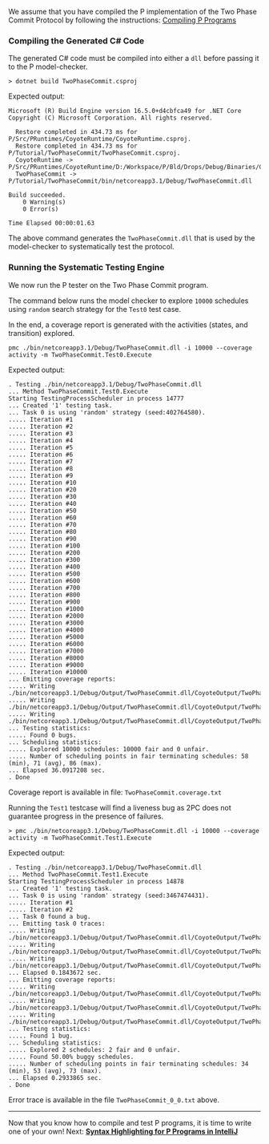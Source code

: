 We assume that you have compiled the P implementation of the Two Phase Commit Protocol by following the instructions: [Compiling P Programs](https://github.com/p-org/P/wiki/Compiling-P-Programs)
### Compiling the Generated C# Code
The generated C# code must be compiled into either a `dll` before passing it to the P model-checker.

```shell script
> dotnet build TwoPhaseCommit.csproj
```
Expected output:
```shell script
Microsoft (R) Build Engine version 16.5.0+d4cbfca49 for .NET Core
Copyright (C) Microsoft Corporation. All rights reserved.

  Restore completed in 434.73 ms for P/Src/PRuntimes/CoyoteRuntime/CoyoteRuntime.csproj.
  Restore completed in 434.73 ms for P/Tutorial/TwoPhaseCommit/TwoPhaseCommit.csproj.
  CoyoteRuntime -> P/Src/PRuntimes/CoyoteRuntime/D:/Workspace/P/Bld/Drops/Debug/Binaries/CoyoteRuntime.dll
  TwoPhaseCommit -> P/Tutorial/TwoPhaseCommit/bin/netcoreapp3.1/Debug/TwoPhaseCommit.dll

Build succeeded.
    0 Warning(s)
    0 Error(s)

Time Elapsed 00:00:01.63
```
The above command generates the `TwoPhaseCommit.dll` that is used by the model-checker to systematically test the protocol.

### Running the Systematic Testing Engine

We now run the P tester on the Two Phase Commit program.

The command below runs the model checker to explore `10000` schedules using `random` search strategy for the `Test0` test case. 

In the end, a coverage report is generated with the activities (states, and transition) explored.

```shell script
pmc ./bin/netcoreapp3.1/Debug/TwoPhaseCommit.dll -i 10000 --coverage activity -m TwoPhaseCommit.Test0.Execute
```

Expected output:

```shell script
. Testing ./bin/netcoreapp3.1/Debug/TwoPhaseCommit.dll
... Method TwoPhaseCommit.Test0.Execute
Starting TestingProcessScheduler in process 14777
... Created '1' testing task.
... Task 0 is using 'random' strategy (seed:402764580).
..... Iteration #1
..... Iteration #2
..... Iteration #3
..... Iteration #4
..... Iteration #5
..... Iteration #6
..... Iteration #7
..... Iteration #8
..... Iteration #9
..... Iteration #10
..... Iteration #20
..... Iteration #30
..... Iteration #40
..... Iteration #50
..... Iteration #60
..... Iteration #70
..... Iteration #80
..... Iteration #90
..... Iteration #100
..... Iteration #200
..... Iteration #300
..... Iteration #400
..... Iteration #500
..... Iteration #600
..... Iteration #700
..... Iteration #800
..... Iteration #900
..... Iteration #1000
..... Iteration #2000
..... Iteration #3000
..... Iteration #4000
..... Iteration #5000
..... Iteration #6000
..... Iteration #7000
..... Iteration #8000
..... Iteration #9000
..... Iteration #10000
... Emitting coverage reports:
..... Writing ./bin/netcoreapp3.1/Debug/Output/TwoPhaseCommit.dll/CoyoteOutput/TwoPhaseCommit.dgml
..... Writing ./bin/netcoreapp3.1/Debug/Output/TwoPhaseCommit.dll/CoyoteOutput/TwoPhaseCommit.coverage.txt
..... Writing ./bin/netcoreapp3.1/Debug/Output/TwoPhaseCommit.dll/CoyoteOutput/TwoPhaseCommit.sci
... Testing statistics:
..... Found 0 bugs.
... Scheduling statistics:
..... Explored 10000 schedules: 10000 fair and 0 unfair.
..... Number of scheduling points in fair terminating schedules: 58 (min), 71 (avg), 86 (max).
... Elapsed 36.0917208 sec.
. Done
```
Coverage report is available in file: `TwoPhaseCommit.coverage.txt`

Running the `Test1` testcase will find a liveness bug as 2PC does not guarantee progress in the presence of failures.

```shell script
> pmc ./bin/netcoreapp3.1/Debug/TwoPhaseCommit.dll -i 10000 --coverage activity -m TwoPhaseCommit.Test1.Execute
```

Expected output:
```shell script
. Testing ./bin/netcoreapp3.1/Debug/TwoPhaseCommit.dll
... Method TwoPhaseCommit.Test1.Execute
Starting TestingProcessScheduler in process 14878
... Created '1' testing task.
... Task 0 is using 'random' strategy (seed:3467474431).
..... Iteration #1
..... Iteration #2
... Task 0 found a bug.
... Emitting task 0 traces:
..... Writing ./bin/netcoreapp3.1/Debug/Output/TwoPhaseCommit.dll/CoyoteOutput/TwoPhaseCommit_0_0.txt
..... Writing ./bin/netcoreapp3.1/Debug/Output/TwoPhaseCommit.dll/CoyoteOutput/TwoPhaseCommit_0_0.dgml
..... Writing ./bin/netcoreapp3.1/Debug/Output/TwoPhaseCommit.dll/CoyoteOutput/TwoPhaseCommit_0_0.schedule
... Elapsed 0.1843672 sec.
... Emitting coverage reports:
..... Writing ./bin/netcoreapp3.1/Debug/Output/TwoPhaseCommit.dll/CoyoteOutput/TwoPhaseCommit.dgml
..... Writing ./bin/netcoreapp3.1/Debug/Output/TwoPhaseCommit.dll/CoyoteOutput/TwoPhaseCommit.coverage.txt
..... Writing ./bin/netcoreapp3.1/Debug/Output/TwoPhaseCommit.dll/CoyoteOutput/TwoPhaseCommit.sci
... Testing statistics:
..... Found 1 bug.
... Scheduling statistics:
..... Explored 2 schedules: 2 fair and 0 unfair.
..... Found 50.00% buggy schedules.
..... Number of scheduling points in fair terminating schedules: 34 (min), 53 (avg), 73 (max).
... Elapsed 0.2933865 sec.
. Done
```

Error trace is available in the file `TwoPhaseCommit_0_0.txt` above.

----

Now that you know how to compile and test P programs, it is time to write one of your own! Next: [**Syntax Highlighting for P Programs in IntelliJ**](https://github.com/p-org/P/wiki/SyntaxHighlighting)
